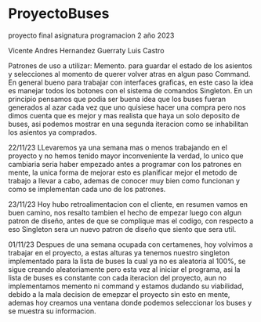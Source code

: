 # ProyectoBuses
proyecto final asignatura programacion 2 año 2023
  
Vicente Andres Hernandez Guerraty
Luis Castro

Patrones de uso a utilizar:
  Memento. para guardar el estado de los asientos y selecciones al momento de querer volver atras en algun paso
  Command. En general bueno para trabajar con interfaces graficas, en este caso la idea es manejar todos los botones con el sistema de comandos
  Singleton. En un principio pensamos que podia ser buena idea que los buses fueran generados al azar cada vez que uno quisiese hacer una compra pero nos dimos cuenta que es mejor y mas realista que haya un solo 
              deposito de buses, asi podemos mostrar en una segunda iteracion como se inhabilitan los asientos ya comprados.

  
22/11/23
  LLevaremos ya una semana mas o menos trabajando en el proyecto y no hemos tenido mayor inconveniente la verdad, lo unico que cambiaria seria haber empezado antes a programar con los patrones en mente,
  la unica forma de mejorar esto es planificar mejor el metodo de trabajo a llevar a cabo, ademas de conocer muy bien como funcionan y como se implementan cada uno de los patrones.

23/11/23 
  Hoy hubo retroalimentacion con el cliente, en resumen vamos en buen camino, nos resalto tambien el hecho de empezar luego con algun patron de diseño, antes de que se complique mas el codigo, con respecto a eso
  Singleton sera un nuevo patron de diseño que siento que sera util.

01/11/23
  Despues de una semana ocupada con certamenes, hoy volvimos a trabajar en el proyecto, a estas alturas ya tenemos nuestro singleton implementado para la lista de buses la cual ya no es aleatoria al 100%, se sigue creando aleatoriamente pero esta vez al iniciar el
  programa, asi la lista de buses es constante con cada iteracion del proyecto, aun no implementamos memento ni command y estamos dudando su viabilidad, debido a la mala decision de emepzar el proyecto sin esto en mente, ademas hoy creamos una ventana donde podemos
  seleccionar los buses y se muestra su informacion.
